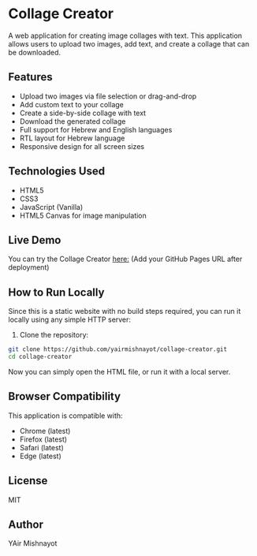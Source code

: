# Collage Creator

A web application for creating image collages with text. This application allows users to upload two images, add text, and create a collage that can be downloaded.

## Features

- Upload two images via file selection or drag-and-drop
- Add custom text to your collage
- Create a side-by-side collage with text
- Download the generated collage
- Full support for Hebrew and English languages
- RTL layout for Hebrew language
- Responsive design for all screen sizes

## Technologies Used

- HTML5
- CSS3
- JavaScript (Vanilla)
- HTML5 Canvas for image manipulation

## Live Demo

You can try the Collage Creator [here:](https://yairmishnayot.github.io/collage-creator/) (Add your GitHub Pages URL after deployment)

## How to Run Locally

Since this is a static website with no build steps required, you can run it locally using any simple HTTP server:

1. Clone the repository:

```bash
git clone https://github.com/yairmishnayot/collage-creator.git
cd collage-creator
```

Now you can simply open the HTML file, or run it with a local server.

## Browser Compatibility

This application is compatible with:

- Chrome (latest)
- Firefox (latest)
- Safari (latest)
- Edge (latest)

## License

MIT

## Author

YAir Mishnayot
